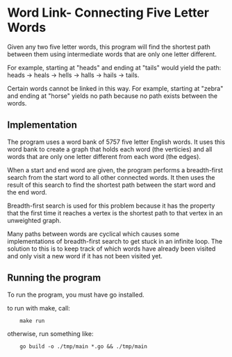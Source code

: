# Word Link- Connecting Five Letter Words

Given any two five letter words, this program will find the shortest path between them using intermediate words that are only one letter different.

For example, starting at "heads" and ending at "tails" would yield the path: heads -> heals -> hells -> halls -> hails -> tails.

Certain words cannot be linked in this way. For example, starting at "zebra" and ending at "horse" yields no path because no path exists between the words.

## Implementation

The program uses a word bank of 5757 five letter English words. It uses this word bank to create a graph that holds each word (the verticies) and all words that are only one letter different from each word (the edges).

When a start and end word are given, the program performs a breadth-first search from the start word to all other connected words. It then uses the result of this search to find the shortest path between the start word and the end word.

Breadth-first search is used for this problem because it has the property that the first time it reaches a vertex is the shortest path to that vertex in an unweighted graph.

Many paths between words are cyclical which causes some implementations of breadth-first search to get stuck in an infinite loop. The solution to this is to keep track of which words have already been visited and only visit a new word if it has not been visited yet.

## Running the program

To run the program, you must have go installed.

to run with make, call:

```
    make run
```

otherwise, run something like:

```
    go build -o ./tmp/main *.go && ./tmp/main
```
